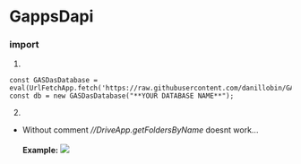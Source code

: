 # GappsDapi
### import
1.
```
const GASDasDatabase = eval(UrlFetchApp.fetch('https://raw.githubusercontent.com/danillobin/GASasDatabase/main/index.js').getContentText());
const db = new GASDasDatabase("**YOUR DATABASE NAME**");
```
2.
<ul>
<li>
Without comment <em>//DriveApp.getFoldersByName</em> doesnt work...<br>

  <br>
<b>Example:</b>
<picture>
  <source srcset="https://i.ibb.co/LSqJ2Y5/image.jpg">
  <img src="https://i.ibb.co/LSqJ2Y5/image.jpg">
</picture>
</li>
  </ul>
